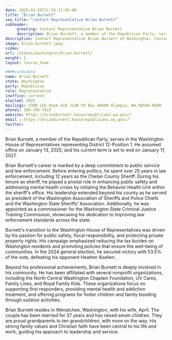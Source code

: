 ```yaml
---
date: 2025-03-26T11:54:12-05:00
title: "Brian Burnett"
seo_title: "contact Representative Brian Burnett"
subheader:
     greeting: Contact Representative Brian Burnett
     description: Brian Burnett, a member of the Republican Party, serves in the Washington House of Representatives representing District 12-Position 1. He assumed office on January 13, 2025, and his current term is set to end on January 11, 2027.
description: Contact Representative Brian Burnett of Washington. Contact information for Brian Burnett includes email address, phone number, and mailing address.
image: brian-burnett.jpeg
video:
url: /states/washington/brian-burnett/
weight: 1
layout: course_home

####candidate
name: Brian Burnett
state: Washington
party: Republican
role: Representative
inoffice: current
elected: 2025
mailing1: 338B LEG Room 410 JLOB PO Box 40600 Olympia, WA 98504-0600
phone1: 360-786-7622
website: https://brianburnett.houserepublicans.wa.gov//
email : https://brianburnett.houserepublicans.wa.gov//
twitter: 
---
```

Brian Burnett, a member of the Republican Party, serves in the Washington House of Representatives representing District 12-Position 1. He assumed office on January 13, 2025, and his current term is set to end on January 11, 2027.

Brian Burnett's career is marked by a deep commitment to public service and law enforcement. Before entering politics, he spent over 25 years in law enforcement, including 12 years as the Chelan County Sheriff. During his tenure as sheriff, he played a pivotal role in enhancing public safety and addressing mental health crises by initiating the Behavior Health Unit within the sheriff's office. His leadership extended beyond his county as he served as president of the Washington Association of Sheriffs and Police Chiefs and the Washington State Sheriffs’ Association. Additionally, he was appointed as a commissioner for the Washington State Criminal Justice Training Commission, showcasing his dedication to improving law enforcement standards across the state.

Burnett's transition to the Washington House of Representatives was driven by his passion for public safety, fiscal responsibility, and protecting private property rights. His campaign emphasized reducing the tax burden on Washington residents and promoting policies that ensure the well-being of communities. In the 2024 general election, he secured victory with 53.5% of the vote, defeating his opponent Heather Koellen.

Beyond his professional achievements, Brian Burnett is deeply involved in his community. He has been affiliated with several nonprofit organizations, including the North Central Washington Chaplain Foundation, UV Cares, Family Lines, and Royal Family Kids. These organizations focus on supporting first responders, providing mental health and addiction treatment, and offering programs for foster children and family bonding through outdoor activities.

Brian Burnett resides in Wenatchee, Washington, with his wife, April. The couple has been married for 37 years and has raised seven children. They are proud grandparents to ten grandchildren, with more on the way. His strong family values and Christian faith have been central to his life and work, guiding his approach to leadership and service.
